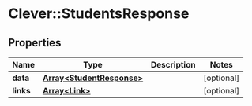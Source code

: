# Clever::StudentsResponse

## Properties
Name | Type | Description | Notes
------------ | ------------- | ------------- | -------------
**data** | [**Array&lt;StudentResponse&gt;**](StudentResponse.md) |  | [optional] 
**links** | [**Array&lt;Link&gt;**](Link.md) |  | [optional] 


